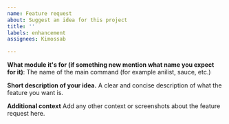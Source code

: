 ```yaml
---
name: Feature request
about: Suggest an idea for this project
title: ''
labels: enhancement
assignees: Kimossab

---
```


**What module it's for (if something new mention what name you expect for it)**:
The name of the main command (for example anilist, sauce, etc.)

**Short description of your idea.**
A clear and concise description of what the feature you want is.

**Additional context**
Add any other context or screenshots about the feature request here.
